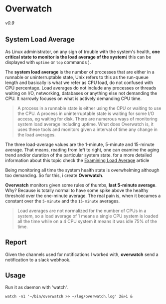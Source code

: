 Overwatch
=========

###### v0.9

System Load Average
---

As Linux administrator, on any sign of trouble with the system's health, __one critical state to monitor is the load average of the system__( this can be displayed with `uptime` or `top` commands ).

The __system load average__ is the number of processes that are either in a runnable or uninterruptable state, Unix refers to this as the run-queue length and basically is what we refer as CPU load, do not 
confused with CPU percentage. Load averages do not include any processes or threads waiting on I/O, networking, databases or anything else not demanding the CPU. It narrowly focuses on what is actively demanding CPU time. 

>A process in a runnable state is either using the CPU or waiting to use the CPU.
>A process in uninterruptable state is waiting for some I/O access, eg waiting for disk.
There are numerous ways of monitoring system load average including uptime. What does Overwatch is, it uses these tools and monitors given a interval of time any change in the load averages.

The three load-average values are the 1-minute, 5-minute and 15-minute average.  That means, reading from left to right, one can examine the aging trend and/or duration of the particular system state. for a more detailed information about this topic check the [Examining Load Average](https://www.linuxjournal.com/article/9001) article

Being monitoring all time the system health state is overwhelming although too demanding. So for this, i create __Overwatch__. 

__Overwatch__ monitors given some rules of thumbs, __last 5-minute average__. Why? Because is totally normal to have some spike above the healthy threshold over the one-minute average. The real pain is, when it becames a constant over the `5-minute` and the `15-minute` averages.

>Load averages are not normalized for the number of CPUs in a system, so a load average of 1 means a single CPU system is loaded all the time while on a 4 CPU system it means it was idle 75% of the time.


Report
---

Given the channels used for notifications I worked with, __overwatch__ send a notification to a slack webhook.


Usage
---

Run it as daemon with 'watch'.

```shell
watch -n1 '~/bin/overwatch >> ~/log/overwatch.log' 2&>1 & 
```
